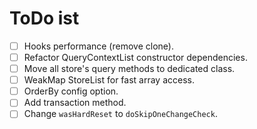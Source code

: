 # ToDo ist

- [ ] Hooks performance (remove clone).
- [ ] Refactor QueryContextList constructor dependencies.
- [ ] Move all store's query methods to dedicated class.
- [ ] WeakMap StoreList for fast array access.
- [ ] OrderBy config option.
- [ ] Add transaction method.
- [ ] Change `wasHardReset` to `doSkipOneChangeCheck`.
